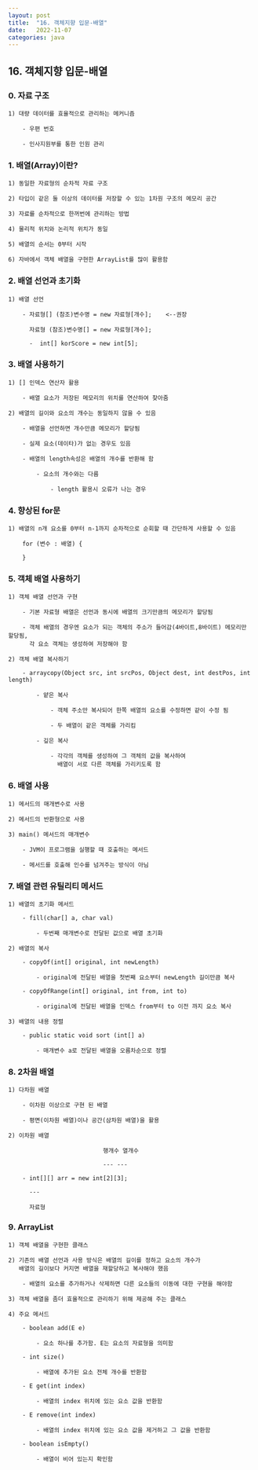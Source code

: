 ```yaml
---
layout: post
title:  "16. 객체지향 입문-배열"
date:   2022-11-07
categories: java
---
```


## 16. 객체지향 입문-배열

### 0. 자료 구조 

    1) 대량 데이터를 효율적으로 관리하는 메커니즘 

        - 우편 번호 

        - 인사지원부를 통한 인원 관리

### 1. 배열(Array)이란?

    1) 동일한 자료형의 순차적 자료 구조 

    2) 타입이 같은 둘 이상의 데이터를 저장할 수 있는 1차원 구조의 메모리 공간 

    3) 자료를 순차적으로 한꺼번에 관리하는 방법

    4) 물리적 위치와 논리적 위치가 동일 

    5) 배열의 순서는 0부터 시작

    6) 자바에서 객체 배열을 구현한 ArrayList를 많이 활용함

### 2. 배열 선언과 초기화 

    1) 배열 선언

        - 자료형[] (참조)변수명 = new 자료형[개수];    <--권장

          자료형 (참조)변수명[] = new 자료형[개수]; 

          -  int[] korScore = new int[5];

### 3. 배열 사용하기 

    1) [] 인덱스 연산자 활용

        - 배열 요소가 저장된 메모리의 위치를 연산하여 찾아줌

    2) 배열의 길이와 요소의 개수는 동일하지 않을 수 있음

        - 배열을 선언하면 개수만큼 메모리가 할당됨

        - 실제 요소(데이타)가 없는 경우도 있음

        - 배열의 length속성은 배열의 개수를 반환해 함

            - 요소의 개수와는 다름

                - length 활용시 오류가 나는 경우     

### 4. 향상된 for문 

    1) 배열의 n개 요소를 0부터 n-1까지 순차적으로 순회할 때 간단하게 사용할 수 있음

        for (변수 : 배열) {

        }                 

### 5. 객체 배열 사용하기

    1) 객체 배열 선언과 구현 

        - 기본 자료형 배열은 선언과 동시에 배열의 크기만큼의 메모리가 할당됨

        - 객체 배열의 경우엔 요소가 되는 객체의 주소가 들어감(4바이트,8바이트) 메모리만 할당됨,
          각 요소 객체는 생성하여 저장해야 함

    2) 객체 배열 복사하기 

        - arraycopy(Object src, int srcPos, Object dest, int destPos, int length)

            - 얕은 복사 

                - 객체 주소만 복사되어 한쪽 배열의 요소를 수정하면 같이 수정 됨

                - 두 배열이 같은 객체를 가리킴

            - 깊은 복사 

                - 각각의 객체를 생성하여 그 객체의 값을 복사하여 
                  배열이 서로 다른 객체를 가리키도록 함            

### 6. 배열 사용

    1) 메서드의 매개변수로 사용       

    2) 메서드의 반환형으로 사용

    3) main() 메서드의 매개변수 

        - JVM이 프로그램을 실행할 때 호출하는 메서드 

        - 메서드를 호출해 인수를 넘겨주는 방식이 아님 

### 7. 배열 관련 유틸리티 메서드 

    1) 배열의 초기화 메서드 

        - fill(char[] a, char val)

            - 두번째 매개변수로 전달된 값으로 배열 초기화 

    2) 배열의 복사 

        - copyOf(int[] original, int newLength)

            - original에 전달된 배열을 첫번째 요소부터 newLength 길이만큼 복사  

        - copyOfRange(int[] original, int from, int to)

            - original에 전달된 배열을 인덱스 from부터 to 이전 까지 요소 복사

    3) 배열의 내용 정렬

        - public static void sort (int[] a)

            - 매개변수 a로 전달된 배열을 오름차순으로 정렬 

### 8. 2차원 배열

    1) 다차원 배열 

        - 이차원 이상으로 구현 된 배열

        - 평면(이차원 배열)이나 공간(삼차원 배열)을 활용

    2) 이차원 배열

                               행개수 열개수 

                               --- --- 

        - int[][] arr = new int[2][3];   

          ---

          자료형   

### 9. ArrayList

    1) 객체 배열을 구현한 클래스 

    2) 기존의 배열 선언과 사용 방식은 배열의 길이를 정하고 요소의 개수가 
       배열의 길이보다 커지면 배열을 재할당하고 복사해야 했음

        - 배열의 요소를 추가하거나 삭제하면 다른 요소들의 이동에 대한 구현을 해야함

    3) 객체 배열을 좀더 효율적으로 관리하기 위해 제공해 주는 클래스 

    4) 주요 메서드 

        - boolean add(E e)    

            - 요소 하나를 추가함. E는 요소의 자료형을 의미함

        - int size()            

            - 배열에 추가된 요소 전체 개수를 반환함

        - E	get(int index)   

            - 배열의 index 위치에 있는 요소 값을 반환함 

        - E	remove(int index)

            - 배열의 index 위치에 있는 요소 값을 제거하고 그 값을 반환함 

        - boolean isEmpty()                 

            - 배열이 비어 있는지 확인함 
